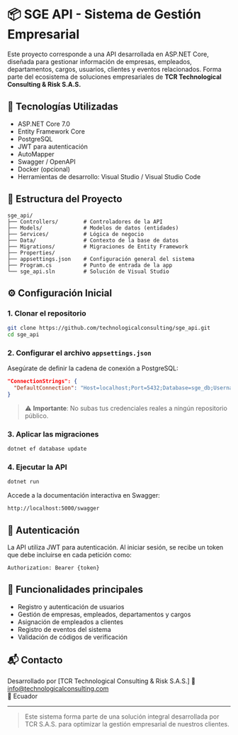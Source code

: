 # 📦 SGE API - Sistema de Gestión Empresarial

Este proyecto corresponde a una API desarrollada en ASP.NET Core, diseñada para gestionar información de empresas, empleados, departamentos, cargos, usuarios, clientes y eventos relacionados. Forma parte del ecosistema de soluciones empresariales de **TCR Technological Consulting & Risk S.A.S.**

## 🚀 Tecnologías Utilizadas

- ASP.NET Core 7.0
- Entity Framework Core
- PostgreSQL
- JWT para autenticación
- AutoMapper
- Swagger / OpenAPI
- Docker (opcional)
- Herramientas de desarrollo: Visual Studio / Visual Studio Code

## 📁 Estructura del Proyecto

```
sge_api/
├── Controllers/        # Controladores de la API
├── Models/             # Modelos de datos (entidades)
├── Services/           # Lógica de negocio
├── Data/               # Contexto de la base de datos
├── Migrations/         # Migraciones de Entity Framework
├── Properties/
├── appsettings.json    # Configuración general del sistema
├── Program.cs          # Punto de entrada de la app
└── sge_api.sln         # Solución de Visual Studio
```

## ⚙️ Configuración Inicial

### 1. Clonar el repositorio
```bash
git clone https://github.com/technologicalconsulting/sge_api.git
cd sge_api
```

### 2. Configurar el archivo `appsettings.json`

Asegúrate de definir la cadena de conexión a PostgreSQL:

```json
"ConnectionStrings": {
  "DefaultConnection": "Host=localhost;Port=5432;Database=sge_db;Username=usuario;Password=contraseña"
}
```

> ⚠️ **Importante**: No subas tus credenciales reales a ningún repositorio público.

### 3. Aplicar las migraciones
```bash
dotnet ef database update
```

### 4. Ejecutar la API
```bash
dotnet run
```

Accede a la documentación interactiva en Swagger:
```
http://localhost:5000/swagger
```

## 🔐 Autenticación

La API utiliza JWT para autenticación. Al iniciar sesión, se recibe un token que debe incluirse en cada petición como:

```
Authorization: Bearer {token}
```

## 📌 Funcionalidades principales

- Registro y autenticación de usuarios
- Gestión de empresas, empleados, departamentos y cargos
- Asignación de empleados a clientes
- Registro de eventos del sistema
- Validación de códigos de verificación

## 📬 Contacto

Desarrollado por [TCR Technological Consulting & Risk S.A.S.]
📧 info@technologicalconsulting.com  
📍 Ecuador

---

> Este sistema forma parte de una solución integral desarrollada por TCR S.A.S. para optimizar la gestión empresarial de nuestros clientes.
